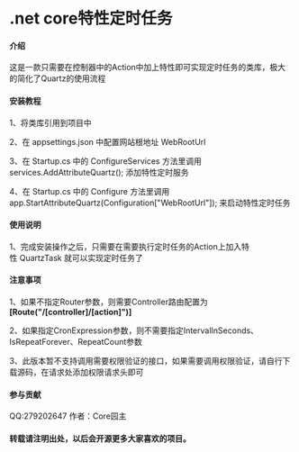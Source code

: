 # .net core特性定时任务

#### 介绍
这是一款只需要在控制器中的Action中加上特性即可实现定时任务的类库，极大的简化了Quartz的使用流程

#### 安装教程

1、将类库引用到项目中

2、在 appsettings.json 中配置网站根地址 WebRootUrl 

3、在 Startup.cs 中的 ConfigureServices 方法里调用 services.AddAttributeQuartz(); 添加特性定时服务

4、在 Startup.cs 中的 Configure 方法里调用 app.StartAttributeQuartz(Configuration["WebRootUrl"]); 来启动特性定时任务


#### 使用说明

1、完成安装操作之后，只需要在需要执行定时任务的Action上加入特性 QuartzTask 就可以实现定时任务了

#### 注意事项

1、如果不指定Router参数，则需要Controller路由配置为  **[Route("/[controller]/[action]")]** 

2、如果指定CronExpression参数，则不需要指定IntervalInSeconds、IsRepeatForever、RepeatCount参数

3、此版本暂不支持调用需要权限验证的接口，如果需要调用权限验证，请自行下载源码，在请求处添加权限请求头即可

#### 参与贡献

QQ:279202647
作者：Core园主

#### 转载请注明出处，以后会开源更多大家喜欢的项目。
